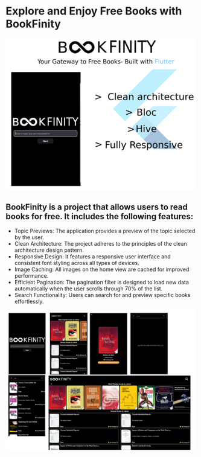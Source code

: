 # Explore and Enjoy Free Books with BookFinity
![Banner](https://github.com/mustafa-ahmed-009/BookFinity/blob/main/screen_shots/banner.png)

## BookFinity is a project that allows users to read books for free. It includes the following features:
* Topic Previews: The application provides a preview of the topic selected by the user.
* Clean Architecture: The project adheres to the principles of the clean architecture design pattern.
* Responsive Design: It features a responsive user interface and consistent font styling across all types of devices.
* Image Caching: All images on the home view are cached for improved performance.
* Efficient Pagination: The pagination filter is designed to load new data automatically when the user scrolls through 70% of the list.
* Search Functionality: Users can search for and preview specific books effortlessly.

![Banner](https://github.com/mustafa-ahmed-009/BookFinity/blob/main/screen_shots/screens.png)



